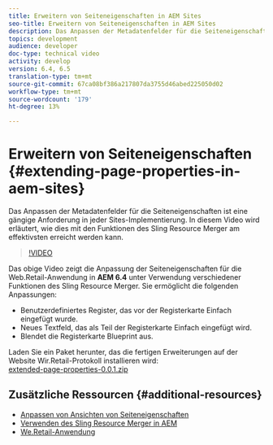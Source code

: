 ```yaml
---
title: Erweitern von Seiteneigenschaften in AEM Sites
seo-title: Erweitern von Seiteneigenschaften in AEM Sites
description: Das Anpassen der Metadatenfelder für die Seiteneigenschaften ist eine gängige Anforderung in jeder Sites-Implementierung. In diesem Video wird erläutert, wie dies mit den Funktionen des Sling Resource Merger am effektivsten erreicht werden kann.
topics: development
audience: developer
doc-type: technical video
activity: develop
version: 6.4, 6.5
translation-type: tm+mt
source-git-commit: 67ca08bf386a217807da3755d46abed225050d02
workflow-type: tm+mt
source-wordcount: '179'
ht-degree: 13%

---
```



# Erweitern von Seiteneigenschaften {#extending-page-properties-in-aem-sites}

Das Anpassen der Metadatenfelder für die Seiteneigenschaften ist eine gängige Anforderung in jeder Sites-Implementierung. In diesem Video wird erläutert, wie dies mit den Funktionen des Sling Resource Merger am effektivsten erreicht werden kann.

>[!VIDEO](https://video.tv.adobe.com/v/25173?quality=9&learn=on)

Das obige Video zeigt die Anpassung der Seiteneigenschaften für die Web.Retail-Anwendung in **AEM 6.4** unter Verwendung verschiedener Funktionen des Sling Resource Merger. Sie ermöglicht die folgenden Anpassungen:

* Benutzerdefiniertes Register, das vor der Registerkarte Einfach eingefügt wurde.
* Neues Textfeld, das als Teil der Registerkarte Einfach eingefügt wird.
* Blendet die Registerkarte Blueprint aus.

Laden Sie ein Paket herunter, das die fertigen Erweiterungen auf der Website Wir.Retail-Protokoll installieren wird:\
[extended-page-properties-0.0.1.zip](assets/extend-page-properties-0011.zip)

## Zusätzliche Ressourcen {#additional-resources}

* [Anpassen von Ansichten von Seiteneigenschaften](https://docs.adobe.com/docs/en/aem/6-5/develop/extending/customizing-page-properties/page-properties-views.html)
* [Verwenden des Sling Resource Merger in AEM    ](https://helpx.adobe.com/de/experience-manager/6-5/sites/developing/using/sling-resource-merger.html)
* [We.Retail-Anwendung](https://github.com/Adobe-Marketing-Cloud/aem-sample-we-retail)
